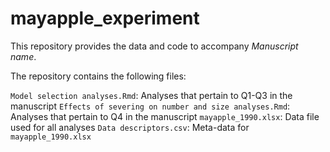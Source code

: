 # mayapple_experiment

This repository provides the data and code to accompany *Manuscript name*.

The repository contains the following files:

`Model selection analyses.Rmd`: Analyses that pertain to Q1-Q3 in the manuscript
`Effects of severing on number and size analyses.Rmd`: Analyses that pertain to Q4 in the manuscript
`mayapple_1990.xlsx`: Data file used for all analyses
`Data descriptors.csv`: Meta-data for `mayapple_1990.xlsx`

